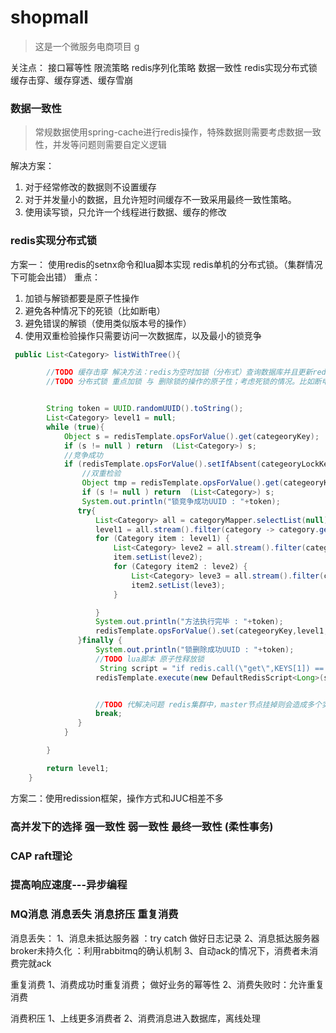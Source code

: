 # shopmall
>这是一个微服务电商项目
g
>

关注点：
接口幂等性
限流策略
redis序列化策略
数据一致性
redis实现分布式锁
缓存击穿、缓存穿透、缓存雪崩

### 数据一致性
>常规数据使用spring-cache进行redis操作，特殊数据则需要考虑数据一致性，并发等问题则需要自定义逻辑


解决方案：
<ol>
<li>对于经常修改的数据则不设置缓存</li>
<li>对于并发量小的数据，且允许短时间缓存不一致采用最终一致性策略。</li>
<li>使用读写锁，只允许一个线程进行数据、缓存的修改</li>
</ol>

### redis实现分布式锁
方案一：
使用redis的setnx命令和lua脚本实现 redis单机的分布式锁。（集群情况下可能会出错）
重点：
<ol>
<li>加锁与解锁都要是原子性操作</li>
<li>避免各种情况下的死锁（比如断电）</li>
<li>避免错误的解锁（使用类似版本号的操作）</li>
<li>使用双重检验操作只需要访问一次数据库，以及最小的锁竞争</li>
</ol>

~~~java
 public List<Category> listWithTree(){

        //TODO 缓存击穿 解决方法：redis为空时加锁（分布式）查询数据库并且更新redis
        //TODO 分布式锁 重点加锁 与 删除锁的操作的原子性；考虑死锁的情况。比如断电（设置过期时间）；考虑到删除别人的锁（将value设为UUID删除前先比较）


        String token = UUID.randomUUID().toString();
        List<Category> level1 = null;
        while (true){
            Object s = redisTemplate.opsForValue().get(categeoryKey);
            if (s != null ) return  (List<Category>) s;
            //竞争成功
            if (redisTemplate.opsForValue().setIfAbsent(categeoryLockKey,token,1,TimeUnit.MINUTES)){
                //双重检验
                Object tmp = redisTemplate.opsForValue().get(categeoryKey);
                if (s != null ) return  (List<Category>) s;
                System.out.println("锁竞争成功UUID : "+token);
               try{
                   List<Category> all = categoryMapper.selectList(null);
                   level1 = all.stream().filter(category -> category.getParentCid() == 0).collect(Collectors.toList());
                   for (Category item : level1) {
                       List<Category> leve2 = all.stream().filter(category -> category.getParentCid() == item.getCatId()).collect(Collectors.toList());
                       item.setList(leve2);
                       for (Category item2 : leve2) {
                           List<Category> leve3 = all.stream().filter(category -> category.getParentCid() == item2.getCatId()).collect(Collectors.toList());
                           item2.setList(leve3);
                       }

                   }
                   System.out.println("方法执行完毕 : "+token);
                   redisTemplate.opsForValue().set(categeoryKey,level1,24, TimeUnit.HOURS);
               }finally {
                   System.out.println("锁删除成功UUID : "+token);
                   //TODO lua脚本 原子性释放锁
                    String script = "if redis.call(\"get\",KEYS[1]) == ARGV[1] then return redis.call(\"del\",KEYS[1]) else return 0 end";
                   redisTemplate.execute(new DefaultRedisScript<Long>(script, Long.class), Arrays.asList(categeoryLockKey), token);


                   //TODO 代解决问题 redis集群中，master节点挂掉则会造成多个实例获取锁
                   break;
               }
            }

        }

        return level1;
    }
~~~

方案二：使用redission框架，操作方式和JUC相差不多


### 高并发下的选择 强一致性 弱一致性 最终一致性 (柔性事务)

### CAP raft理论

### 提高响应速度---异步编程

### MQ消息 消息丢失 消息挤压 重复消费
消息丢失： 
1、消息未抵达服务器 ：try catch 做好日志记录
2、消息抵达服务器broker未持久化 ：利用rabbitmq的确认机制
3、自动ack的情况下，消费者未消费完就ack

重复消费
1、消费成功时重复消费； 做好业务的幂等性
2、消费失败时：允许重复消费

消费积压
1、上线更多消费者
2、消费消息进入数据库，离线处理
